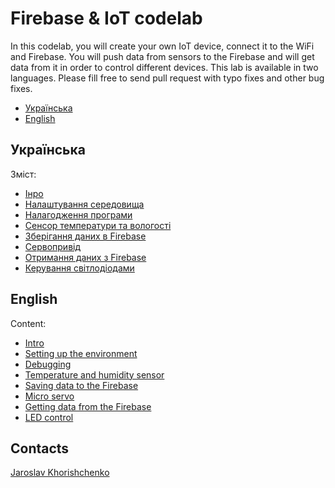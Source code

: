 # Firebase & IoT codelab

In this codelab, you will create your own IoT device, connect it to the WiFi and Firebase. You will push data from sensors to the Firebase and will get data from it in order to control different devices. This lab is available in two languages. Please fill free to send pull request with typo fixes and other bug fixes.

- [Українська](#Українська)
- [English](#English)

## Українська

Зміст:

- [Інро](docs/uk/00-intro.md)
- [Налаштування середовища](docs/uk/01-ide.md)
- [Налагодження програми](docs/uk/02-debugging.md)
- [Сенсор температури та вологості](docs/uk/03-temperature-and-humidity-sensor.md)
- [Зберігання даних в Firebase](docs/uk/04-saving-data-to-firebase.md)
- [Сервопривід](docs/uk/05-micro-servo.md)
- [Отримання даних з Firebase](docs/uk/06-getting-data-from-firebase.md)
- [Керування світлодіодами](docs/uk/07-led-control.md)

## English

Content:

- [Intro](docs/en/00-intro.md)
- [Setting up the environment](docs/en/01-ide.md)
- [Debugging](docs/en/02-debugging.md)
- [Temperature and humidity sensor](docs/en/03-temperature-and-humidity-sensor.md)
- [Saving data to the Firebase](docs/en/04-saving-data-to-firebase.md)
- [Micro servo](docs/en/05-micro-servo.md)
- [Getting data from the Firebase](docs/en/06-getting-data-from-firebase.md)
- [LED control](docs/en/07-led-control.md)

## Contacts

[Jaroslav Khorishchenko](https://fb.me/snipter)